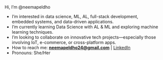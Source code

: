  Hi, I’m @neemapeldho

 - I’m interested in data science, ML, AL, full-stack development, embedded systems, and data-driven applications.
 - I’m currently learning Data Science with AL & ML and exploring machine learning techniques.
 - I’m looking to collaborate on innovative tech projects—especially those involving IoT, e-commerce, or cross-platform apps.
 - How to reach me: **neemapeldho24@gmail.com** | [LinkedIn](https://www.linkedin.com/in/neemaeldho)
 - Pronouns: She/Her

